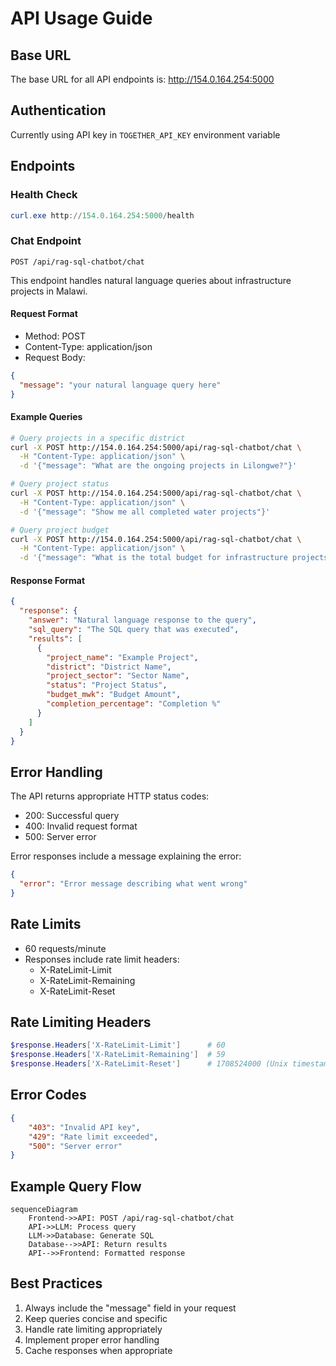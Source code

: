 # API Usage Guide

## Base URL
The base URL for all API endpoints is:
http://154.0.164.254:5000

## Authentication
Currently using API key in `TOGETHER_API_KEY` environment variable

## Endpoints

### Health Check
```powershell
curl.exe http://154.0.164.254:5000/health
```

### Chat Endpoint
```
POST /api/rag-sql-chatbot/chat
```

This endpoint handles natural language queries about infrastructure projects in Malawi.

#### Request Format

- Method: POST
- Content-Type: application/json
- Request Body:
```json
{
  "message": "your natural language query here"
}
```

#### Example Queries

```bash
# Query projects in a specific district
curl -X POST http://154.0.164.254:5000/api/rag-sql-chatbot/chat \
  -H "Content-Type: application/json" \
  -d '{"message": "What are the ongoing projects in Lilongwe?"}'

# Query project status
curl -X POST http://154.0.164.254:5000/api/rag-sql-chatbot/chat \
  -H "Content-Type: application/json" \
  -d '{"message": "Show me all completed water projects"}'

# Query project budget
curl -X POST http://154.0.164.254:5000/api/rag-sql-chatbot/chat \
  -H "Content-Type: application/json" \
  -d '{"message": "What is the total budget for infrastructure projects in Blantyre?"}'
```

#### Response Format

```json
{
  "response": {
    "answer": "Natural language response to the query",
    "sql_query": "The SQL query that was executed",
    "results": [
      {
        "project_name": "Example Project",
        "district": "District Name",
        "project_sector": "Sector Name",
        "status": "Project Status",
        "budget_mwk": "Budget Amount",
        "completion_percentage": "Completion %"
      }
    ]
  }
}
```

## Error Handling

The API returns appropriate HTTP status codes:

- 200: Successful query
- 400: Invalid request format
- 500: Server error

Error responses include a message explaining the error:

```json
{
  "error": "Error message describing what went wrong"
}
```

## Rate Limits
- 60 requests/minute
- Responses include rate limit headers:
  - X-RateLimit-Limit
  - X-RateLimit-Remaining
  - X-RateLimit-Reset

## Rate Limiting Headers
```powershell
$response.Headers['X-RateLimit-Limit']      # 60
$response.Headers['X-RateLimit-Remaining']  # 59
$response.Headers['X-RateLimit-Reset']      # 1708524000 (Unix timestamp)
```

## Error Codes
```json
{
    "403": "Invalid API key",
    "429": "Rate limit exceeded",
    "500": "Server error"
}
```

## Example Query Flow
```mermaid
sequenceDiagram
    Frontend->>API: POST /api/rag-sql-chatbot/chat
    API->>LLM: Process query
    LLM->>Database: Generate SQL
    Database-->>API: Return results
    API-->>Frontend: Formatted response
```

## Best Practices

1. Always include the "message" field in your request
2. Keep queries concise and specific
3. Handle rate limiting appropriately
4. Implement proper error handling
5. Cache responses when appropriate
